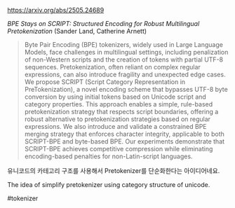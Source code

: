 https://arxiv.org/abs/2505.24689

*BPE Stays on SCRIPT: Structured Encoding for Robust Multilingual Pretokenization* (Sander Land, Catherine Arnett)

> Byte Pair Encoding (BPE) tokenizers, widely used in Large Language Models, face challenges in multilingual settings, including penalization of non-Western scripts and the creation of tokens with partial UTF-8 sequences. Pretokenization, often reliant on complex regular expressions, can also introduce fragility and unexpected edge cases. We propose SCRIPT (Script Category Representation in PreTokenization), a novel encoding scheme that bypasses UTF-8 byte conversion by using initial tokens based on Unicode script and category properties. This approach enables a simple, rule-based pretokenization strategy that respects script boundaries, offering a robust alternative to pretokenization strategies based on regular expressions. We also introduce and validate a constrained BPE merging strategy that enforces character integrity, applicable to both SCRIPT-BPE and byte-based BPE. Our experiments demonstrate that SCRIPT-BPE achieves competitive compression while eliminating encoding-based penalties for non-Latin-script languages.

유니코드의 카테고리 구조를 사용해서 Pretokenizer를 단순화한다는 아이디어네요.

<english>
The idea of simplify pretokenizer using category structure of unicode.
</english>

#tokenizer 